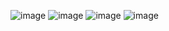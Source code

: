 ![image](https://github.com/GuZian/Graduation-project-High-School/assets/39391211/129634e4-9b27-499f-b3c6-0a85a9a4f106)
![image](https://github.com/GuZian/Graduation-project-High-School/assets/39391211/a33d888a-296c-4fe3-9e1d-3fed45dd3b9e)
![image](https://github.com/GuZian/Graduation-project-High-School/assets/39391211/036beebd-bbab-4054-90dd-5c6111f70087)
![image](https://github.com/GuZian/Graduation-project-High-School/assets/39391211/d6109388-2f43-4950-8a33-239c0b29ee9b)
